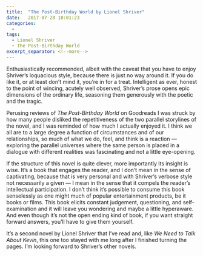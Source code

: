 ```yaml
---
title:  "The Post-Birthday World by Lionel Shriver"
date:   2017-07-20 10:01:23
categories:
  -
tags:
  - Lionel Shriver
  - The Post-Birthday World
excerpt_separator: <!--more-->
---
```

Enthusiastically recommended, albeit with the caveat that you have to enjoy Shriver’s loquacious style, because there is just no way around it. If you do like it, or at least don’t mind it, you’re in for a treat.<!--more--> Intelligent as ever, honest to the point of wincing, acutely well observed, Shriver’s prose opens epic dimensions of the ordinary life, seasoning them generously with the poetic and the tragic.

Perusing reviews of *The Post-Birthday World* on Goodreads I was struck by how many people disliked the repetitiveness of the two parallel storylines of the novel, and I was reminded of how much I actually enjoyed it. I think we all are to a large degree a function of circumstances and of our relationships, so much of what we do, feel, and think is a reaction — exploring the parallel universes where the same person is placed in a dialogue with different realities was fascinating and not a little eye-opening.

If the structure of this novel is quite clever, more importantly its insight is wise. It’s a book that engages the reader, and I don’t mean in the sense of captivating, because that is very personal and with Shriver’s verbose style not necessarily a given — I mean in the sense that it compels the reader’s intellectual participation. I don’t think it’s possible to consume this book senselessly as one might much of popular entertainment products, be it books or films. This book elicits constant judgement, questioning, and self-examination and it will leave you wondering and maybe a little hyperaware. And even though it’s not the open ending kind of book, if you want straight forward answers, you’ll have to give them yourself.

It’s a second novel by Lionel Shriver that I’ve read and, like *We Need to Talk About Kevin*, this one too stayed with me long after I finished turning the pages. I’m looking forward to Shriver’s other novels.
